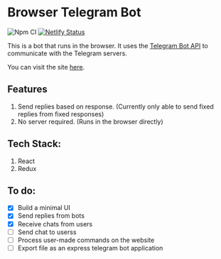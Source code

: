 # Browser Telegram Bot

![Npm CI](https://github.com/jh123x/telegram-bot-on-browser/actions/workflows/node.js.yml/badge.svg "NPM CI")
[![Netlify Status](https://api.netlify.com/api/v1/badges/1a82dc34-1aa2-4058-bda6-27d03486aa9f/deploy-status)](https://app.netlify.com/sites/zesty-brigadeiros-e31668/deploys "Deploy Status")

This is a bot that runs in the browser. It uses the [Telegram Bot API](https://core.telegram.org/bots/api) to communicate with the Telegram servers.

You can visit the site [here](https://telebot.jh123x.com/ "Telegram Bot on Browser").

## Features

1. Send replies based on response. (Currently only able to send fixed replies from fixed responses)
2. No server required. (Runs in the browser directly)

## Tech Stack:

1. React
2. Redux

## To do:

- [x] Build a minimal UI
- [x] Send replies from bots
- [x] Receive chats from users
- [ ] Send chat to userss
- [ ] Process user-made commands on the website
- [ ] Export file as an express telegram bot application
